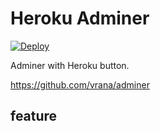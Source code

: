 # Heroku Adminer

[![Deploy](https://www.herokucdn.com/deploy/button.svg)](https://heroku.com/deploy)

Adminer with Heroku button.

https://github.com/vrana/adminer

## feature

